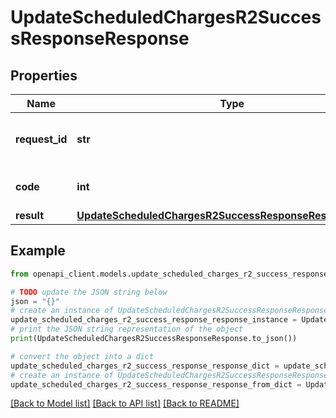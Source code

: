# UpdateScheduledChargesR2SuccessResponseResponse


## Properties

Name | Type | Description | Notes
------------ | ------------- | ------------- | -------------
**request_id** | **str** | Unique identifier for the request | 
**code** | **int** | Successful response code. | 
**result** | [**UpdateScheduledChargesR2SuccessResponseResponseResult**](UpdateScheduledChargesR2SuccessResponseResponseResult.md) |  | 

## Example

```python
from openapi_client.models.update_scheduled_charges_r2_success_response_response import UpdateScheduledChargesR2SuccessResponseResponse

# TODO update the JSON string below
json = "{}"
# create an instance of UpdateScheduledChargesR2SuccessResponseResponse from a JSON string
update_scheduled_charges_r2_success_response_response_instance = UpdateScheduledChargesR2SuccessResponseResponse.from_json(json)
# print the JSON string representation of the object
print(UpdateScheduledChargesR2SuccessResponseResponse.to_json())

# convert the object into a dict
update_scheduled_charges_r2_success_response_response_dict = update_scheduled_charges_r2_success_response_response_instance.to_dict()
# create an instance of UpdateScheduledChargesR2SuccessResponseResponse from a dict
update_scheduled_charges_r2_success_response_response_from_dict = UpdateScheduledChargesR2SuccessResponseResponse.from_dict(update_scheduled_charges_r2_success_response_response_dict)
```
[[Back to Model list]](../README.md#documentation-for-models) [[Back to API list]](../README.md#documentation-for-api-endpoints) [[Back to README]](../README.md)


